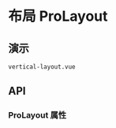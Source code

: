 # 布局 ProLayout
<!--single-column-->

## 演示

```demo
vertical-layout.vue
```

## API
### ProLayout 属性
